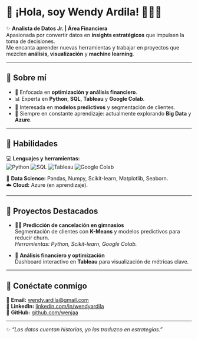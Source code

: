 # 🌸 ¡Hola, soy Wendy Ardila! 👩🏻‍💻  

✨ **Analista de Datos Jr. | Área Financiera**  
Apasionada por convertir datos en **insights estratégicos** que impulsen la toma de decisiones.  
Me encanta aprender nuevas herramientas y trabajar en proyectos que mezclen **análisis, visualización** y **machine learning**.  

---

## 🌟 Sobre mí
- 🎯 Enfocada en **optimización y análisis financiero**.  
- 📊 Experta en **Python**, **SQL**, **Tableau** y **Google Colab**.  
- 🧠 Interesada en **modelos predictivos** y segmentación de clientes.  
- 🌱 Siempre en constante aprendizaje: actualmente explorando **Big Data** y **Azure**.

---

## 🚀 Habilidades
💻 **Lenguajes y herramientas:**  
![Python](https://img.shields.io/badge/Python-3776AB?style=for-the-badge&logo=python&logoColor=white)
![SQL](https://img.shields.io/badge/SQL-336791?style=for-the-badge&logo=postgresql&logoColor=white)
![Tableau](https://img.shields.io/badge/Tableau-E97627?style=for-the-badge&logo=tableau&logoColor=white)
![Google Colab](https://img.shields.io/badge/Google_Colab-F9AB00?style=for-the-badge&logo=googlecolab&logoColor=white)

🔧 **Data Science:** Pandas, Numpy, Scikit-learn, Matplotlib, Seaborn.  
☁️ **Cloud:** Azure (en aprendizaje).

---

## 📂 Proyectos Destacados
- 🏋️‍♀️ **Predicción de cancelación en gimnasios**  
  Segmentación de clientes con **K-Means** y modelos predictivos para reducir churn.  
  *Herramientas: Python, Scikit-learn, Google Colab.*

- 💼 **Análisis financiero y optimización**  
  Dashboard interactivo en **Tableau** para visualización de métricas clave.  

---

## 🌈 Conéctate conmigo
💌 **Email:** wendy.ardila@gmail.com  
💼 **LinkedIn:** [linkedin.com/in/wendyardila](https://linkedin.com/in/wendyardila)  
🐙 **GitHub:** [github.com/wenjaa](https://github.com/wenjaa)

---

✨ *“Los datos cuentan historias, yo las traduzco en estrategias.”*
